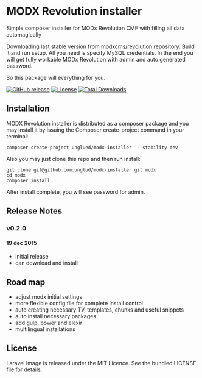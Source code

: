 # MODX Revolution installer 
Simple composer installer for MODx Revolution CMF with filling all data automagically

Downloading last stable version from [modxcms/revolution](https://github.com/modxcms/revolution) repository. Build it and run setup. All you need is specify MySQL credentials. In the end you will get fully workable MODx Revolution with admin and auto generated password.

So this package will everything for you.

[![GitHub release](https://img.shields.io/github/release/unglud/modx-installer.svg)](https://github.com/unglud/modx-installer/releases)
[![License](https://img.shields.io/packagist/l/unglud/modx-installer.svg)](https://github.com/unglud/modx-installer/blob/master/LICENSE)
[![Total Downloads](https://img.shields.io/packagist/dt/unglud/modx-installer.svg)](https://packagist.org/packages/unglud/modx-installer)

## Installation

MODX Revolution installer is distributed as a composer package and you may install it by issuing the Composer create-project command in your terminal:

```
composer create-project unglued/modx-installer  --stability dev
```

Also you may just clone this repo and then run install:
```
git clone git@github.com:unglud/modx-installer.git modx
cd modx
composer install
```



After install complete, you will see password for admin.

## Release Notes
### v0.2.0
#### 19 dec 2015
- initial release
- can download and install

## Road map
- adjust modx initial settings
- more flexible config file for complete install control
- auto creating necessary TV, templates, chunks and useful snippets
- auto install necessary packages
- add gulp, bower and elexir
- multilingual installations

## License

Laravel Image is released under the MIT Licence. See the bundled LICENSE file for details.
